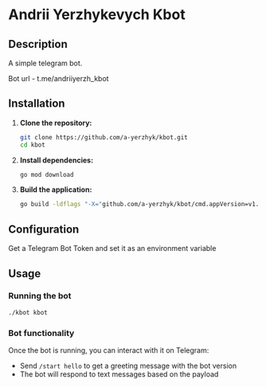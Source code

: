 # Andrii Yerzhykevych Kbot

## Description

A simple telegram bot.

Bot url - t.me/andriiyerzh_kbot

## Installation

1. **Clone the repository:**
   ```bash
   git clone https://github.com/a-yerzhyk/kbot.git
   cd kbot
   ```

2. **Install dependencies:**
   ```bash
   go mod download
   ```

3. **Build the application:**
   ```bash
   go build -ldflags "-X="github.com/a-yerzhyk/kbot/cmd.appVersion=v1.0.2
   ```

## Configuration

Get a Telegram Bot Token and set it as an environment variable

## Usage

### Running the bot
```bash
./kbot kbot
```

### Bot functionality

Once the bot is running, you can interact with it on Telegram:

- Send `/start hello` to get a greeting message with the bot version
- The bot will respond to text messages based on the payload
